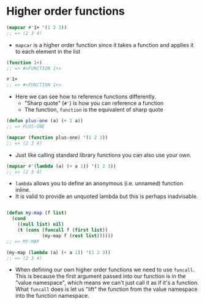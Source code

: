 # Higher order functions

```commonlisp
(mapcar #'1+ '(1 2 3))
;; => (2 3 4)
```

- `mapcar` is a higher order function since it takes a function and applies it to each element in the list

```commonlisp
(function 1+)
;; => #<FUNCTION 1+>

#'1+
;; => #<FUNCTION 1+>
```

- Here we can see how to reference functions differently. 
  - "Sharp quote" (`#'`) is how you can reference a function
  - The function, `function` is the equivalent of sharp quote


```commonlisp
(defun plus-one (a) (+ 1 a))
;; => PLUS-ONE

(mapcar (function plus-one) '(1 2 3))
;; => (2 3 4)
```
 - Just like calling standard library functions you can also use your own.
 
 ```commonlisp
 (mapcar #'(lambda (a) (+ a 1)) '(1 2 3))
;; => (2 3 4)
```

- `lambda` allows you to define an anonymous (i.e. unnamed) function inline.
- It is valid to provide an unquoted lambda but this is perhaps inadvisable.

```commonlisp

(defun my-map (f list)
  (cond
    ((null list) nil)
    (t (cons (funcall f (first list))
             (my-map f (rest list))))))
;; => MY-MAP

(my-map (lambda (a) (+ a 1)) '(1 2 3))
;; => (2 3 4)
```

- When defining our own higher order functions we need to use `funcall`. This
is because the first argument passed into our function is in the "value namespace",
which means we can't just call it as if it's a function. What `funcall` does is let
us "lift" the function from the value namespace into the function namespace.
